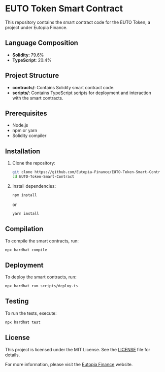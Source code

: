 # EUTO Token Smart Contract

This repository contains the smart contract code for the EUTO Token, a project under Eutopia Finance.

## Language Composition

- **Solidity**: 79.6%
- **TypeScript**: 20.4%

## Project Structure

- **contracts/**: Contains Solidity smart contract code.
- **scripts/**: Contains TypeScript scripts for deployment and interaction with the smart contracts.

## Prerequisites

- Node.js
- npm or yarn
- Solidity compiler

## Installation

1. Clone the repository:
    ```bash
    git clone https://github.com/Eutopia-Finance/EUTO-Token-Smart-Contract.git
    cd EUTO-Token-Smart-Contract
    ```

2. Install dependencies:
    ```bash
    npm install
    ```
    or
    ```bash
    yarn install
    ```

## Compilation

To compile the smart contracts, run:

```bash
npx hardhat compile
```

## Deployment
To deploy the smart contracts, run:

```bash
npx hardhat run scripts/deploy.ts
```

## Testing
To run the tests, execute:

```bash
npx hardhat test
```

## License
This project is licensed under the MIT License. See the [LICENSE](https://github.com/Eutopia-Finance/EUTO-Token-Smart-Contract/blob/main/LICENSE) file for details.

For more information, please visit the [Eutopia Finance](https://eutopia.finance/) website.
